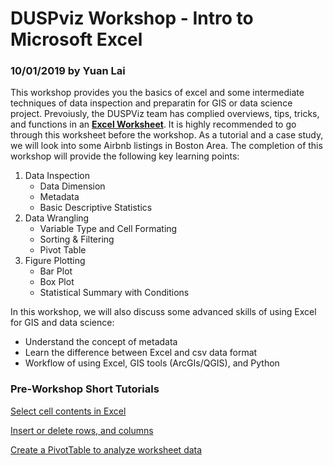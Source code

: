 # DUSPviz Workshop - Intro to Microsoft Excel
### 10/01/2019 by Yuan Lai

This workshop provides you the basics of excel and some intermediate techniques of data inspection and preparatin for GIS or data science project. Prevoiusly, the DUSPViz team has complied overviews, tips, tricks, and functions in an [__Excel Worksheet__](http://duspviz.mit.edu/wp-content/uploads/2014/09/ExcelWorksheet_DUSPVIZ_2014.xlsx). It is highly recommended to go through this worksheet before the workshop. As a tutorial and a case study, we will look into some Airbnb listings in Boston Area. The completion of this workshop will provide the following key learning points:
1. Data Inspection
    - Data Dimension
    - Metadata
    - Basic Descriptive Statistics
2. Data Wrangling
    - Variable Type and Cell Formating
    - Sorting & Filtering
    - Pivot Table
3. Figure Plotting
    - Bar Plot
    - Box Plot
    - Statistical Summary with Conditions
        
In this workshop, we will also discuss some advanced skills of using Excel for GIS and data science:
   - Understand the concept of metadata
   - Learn the difference between Excel and csv data format
   - Workflow of using Excel, GIS tools (ArcGIs/QGIS), and Python


### Pre-Workshop Short Tutorials

[Select cell contents in Excel](https://support.office.com/en-us/article/select-cell-contents-in-excel-23f64223-2b6b-453a-8688-248355f10fa9)

[Insert or delete rows, and columns](https://support.office.com/en-us/article/insert-or-delete-rows-and-columns-6f40e6e4-85af-45e0-b39d-65dd504a3246?ui=en-US&rs=en-US&ad=US)

[Create a PivotTable to analyze worksheet data](https://support.office.com/en-us/article/create-a-pivottable-to-analyze-worksheet-data-a9a84538-bfe9-40a9-a8e9-f99134456576)